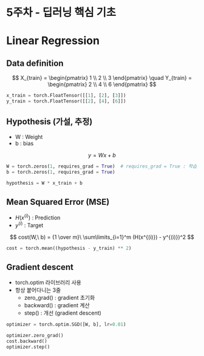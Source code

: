 # 5주차 - 딥러닝 핵심 기초

# Linear Regression

## Data definition

$$
X_{train} = \begin{pmatrix} 1 \\ 2 \\ 3 \end{pmatrix}
\quad
Y_{train} = \begin{pmatrix} 2 \\ 4 \\ 6 \end{pmatrix}
$$

```python
x_train = torch.FloatTensor([[1], [2], [3]])
y_train = torch.FloatTensor([[2], [4], [6]])
```


## Hypothesis (가설, 추정)

- W : Weight
- b : bias

$$
y = Wx + b
$$

```python
W = torch.zeros(1, requires_grad = True)  # requires_grad = True : 학습할 것이라고 명시
b = torch.zeros(1, requires_grad = True)

hypothesis = W * x_train + b
```


## Mean Squared Error (MSE)

- $H(x^{(i)})$ : Prediction
- $y^{(i)}$ : Target

$$
cost(W,\ b) = {1 \over m}\ \sum\limits_{i=1}^m (H(x^{(i)}) - y^{(i)})^2
$$

```python
cost = torch.mean((hypothesis - y_train) ** 2)
```


## Gradient descent

- torch.optim 라이브러리 사용
- 항상 붙어다니는 3줄
  - zero_grad() : gradient 초기화
  - backward() : gradient 계산
  - step() : 개선 (gradient descent)

```python
optimizer = torch.optim.SGD([W, b], lr=0.01)

optimizer.zero_grad()
cost.backward()
optimizer.step()
```